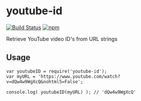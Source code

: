 # youtube-id

[![Build Status](https://travis-ci.org/kyleoliveiro/youtube-id.svg?branch=master)](https://travis-ci.org/kyleoliveiro/youtube-id)
[![npm](https://img.shields.io/npm/v/youtube-id.svg)](https://www.npmjs.com/package/youtube-id)

Retrieve YouTube video ID's from URL strings

## Usage

	var youtubeID = require('youtube-id');
	var myURL = 'https://www.youtube.com/watch?v=dQw4w9WgXcQ&nohtml5=False';

	console.log( youtubeID(myURL) ); // 'dQw4w9WgXcQ'
